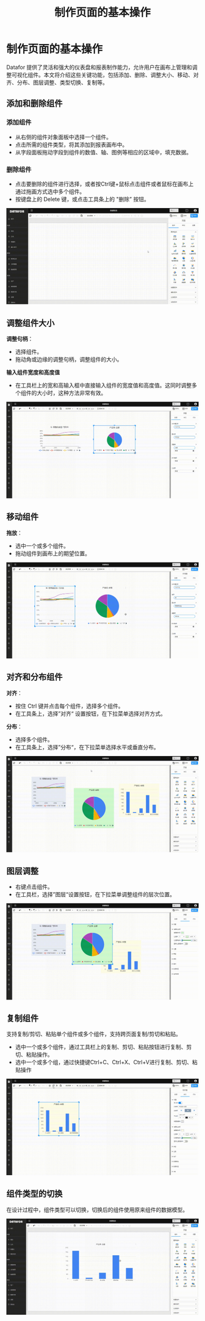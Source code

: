 ﻿---
id: start-design
title: 制作页面的基本操作
sidebar_position: 10
---

# 制作页面的基本操作

Datafor 提供了灵活和强大的仪表盘和报表制作能力，允许用户在画布上管理和调整可视化组件。本文将介绍这些关键功能，包括添加、删除、调整大小、移动、对齐、分布、图层调整、类型切换、复制等。

## 添加和删除组件

### 添加组件

- 从右侧的组件对象面板中选择一个组件。
- 点击所需的组件类型，将其添加到报表画布中。
- 从字段面板拖动字段到组件的数值、轴、图例等相应的区域中，填充数据。

### 删除组件

- 点击要删除的组件进行选择，或者按Ctrl键+鼠标点击组件或者鼠标在画布上通过拖画方式选中多个组件。
- 按键盘上的 Delete 键，或点击工具条上的 "删除” 按钮。

<div align="left"><img  src="../../static/img/datafor/visualizer/20220218_202935.gif"   /></div>

## 调整组件大小

**调整句柄**：

- 选择组件。
- 拖动角或边缘的调整句柄，调整组件的大小。

**输入组件宽度和高度值**

- 在工具栏上的宽和高输入框中直接输入组件的宽度值和高度值。这同时调整多个组件的大小时，这种方法非常有效。

<div align="left"><img  src="../../static/img/datafor/visualizer/20220218_204005.gif"   /></div>

## 移动组件

**拖放**：

- 选中一个或多个组件。
- 拖动组件到画布上的期望位置。

<div align="left"><img  src="../../static/img/datafor/visualizer/20220218_204738.gif"   /></div>

## 对齐和分布组件

**对齐**：

- 按住 Ctrl 键并点击每个组件，选择多个组件。
- 在工具条上，选择”对齐“ 设置按钮，在下拉菜单选择对齐方式。

**分布**：

- 选择多个组件。
- 在工具条上，选择”分布“，在下拉菜单选择水平或垂直分布。

<div align="left"><img  src="../../static/img/datafor/visualizer/20220218_210251.gif"   /></div>

## 图层调整

- 右键点击组件。
- 在工具栏，选择”图层“设置按钮，在下拉菜单调整组件的层次位置。

<div align="left"><img  src="../../static/img/datafor/visualizer/20220218_211141.gif"   /></div>


## 复制组件

支持复制/剪切、粘贴单个组件或多个组件，支持跨页面复制/剪切和粘贴。

- 选中一个或多个组件，通过工具栏上的复制、剪切、粘贴按钮进行复制、剪切、粘贴操作。
- 选中一个或多个组，通过快捷键Ctrl+C、Ctrl+X、Ctrl+V进行复制、剪切、粘贴操作

<div align="left"><img  src="../../static/img/datafor/visualizer/20220218_212841.gif"   /></div>

## 组件类型的切换

在设计过程中，组件类型可以切换，切换后的组件使用原来组件的数据模型。

<div align="left"><img  src="../../static/img/datafor/visualizer/20220220_203035.gif"   /></div>
